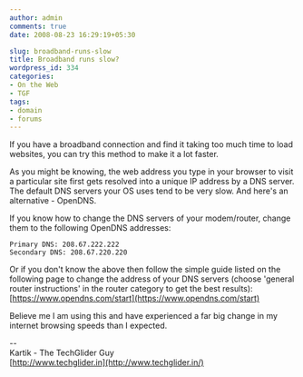 ```yaml
---
author: admin
comments: true
date: 2008-08-23 16:29:19+05:30

slug: broadband-runs-slow
title: Broadband runs slow?
wordpress_id: 334
categories:
- On the Web
- TGF
tags:
- domain
- forums
---
```


If you have a broadband connection and find it  taking too much time to load websites, you can try this method to make  it a lot faster.

As you might be knowing, the web address you  type in your browser to visit a particular site first gets resolved into  a unique IP address by a DNS server. The default DNS servers your OS  uses tend to be very slow. And here's an alternative - OpenDNS.

If you know how to change the DNS servers of your modem/router, change them to the following OpenDNS addresses:
```
Primary DNS: 208.67.222.222
Secondary DNS: 208.67.220.220
```

Or  if you don't know the above then follow the simple guide listed on the  following page to change the address of your DNS servers (choose  'general router instructions' in the router category to get the best  results):
[https://www.opendns.com/start](https://www.opendns.com/start)

Believe me I am using this and have experienced a far big change in my internet browsing speeds than I expected.


--  
Kartik - The TechGlider Guy  
[http://www.techglider.in](http://www.techglider.in/)
